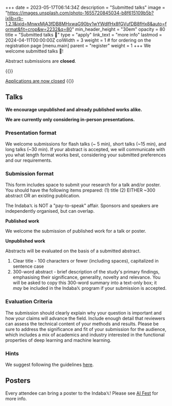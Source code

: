 +++
date = 2023-05-17T06:14:34Z
description = "Submitted talks"
image = "https://images.unsplash.com/photo-1655720845034-b8f615109b5b?ixlib=rb-1.2.1&ixid=MnwxMjA3fDB8MHxwaG90by1wYWdlfHx8fGVufDB8fHx8&auto=format&fit=crop&w=2232&q=80"
min_header_height = "30em"
opacity = 80
title = "Submitted talks 🎤"
type = "apply"
link_text = "more info"
lastmod = 2024-04-11T00:00:00Z
colWidth = 3
weight = 1 # for ordering on the registration page
[menu.main]
parent = "register"
weight = 1
+++
We welcome submitted talks 🎤!

Abstract submissions are **closed**.

<!--more-->

{{<rawhtml>}}
<!-- ADD "disabled" class if you want to disable the button -->
<a href="https://docs.google.com/forms/d/e/1FAIpQLSf0ZxY__xy-qxhiRGqhtjPYOkyp8SF18VvfsZcS_Qv3meTKkg/viewform?usp=sf_link" class="disabled btn btn-warning btn-lg text-white col-4 offset-4 col-xs-10 offset-xs-1" target="_blank" title="apply now">Applications are now closed</a>
{{</rawhtml>}}

## Talks

**We encourage unpublished and already published works alike.**

**We are currently only considering in-person presentations.**

### Presentation format

We welcome submissions for flash talks (\~ 5 min), short talks (\~15 min), and long talks (\~30 min). If your abstract is accepted, we will communicate with you what length format works best, considering your submitted preferences and our requirements.

### Submission format

This form includes space to submit your research for a talk and/or poster.
You should have the following items prepared:
(1) title
(2) EITHER ~300 abstract OR an existing publication.

The Indaba𝕏 is NOT a "pay-to-speak" affair. Sponsors and speakers are independently organised, but can overlap.

**Published work**

We welcome the submission of published work for a talk or poster.

**Unpublished work**

Abstracts will be evaluated on the basis of a submitted abstract.

1. Clear title - 100 characters or fewer (including spaces), capitalized in sentence case
2. 300-word abstract - brief description of the study's primary findings, emphasising their significance, generality, novelty and relevance. You will be asked to copy this 300-word summary into a text-only box; it *may* be included in the Indaba𝕏 program if your submission is accepted.

### Evaluation Criteria

The submission should clearly explain why your question is important and how your claims will advance the field. Include enough detail that reviewers can assess the technical content of your methods and results. Please be sure to address the significance and fit of your submission for the audience, which includes a mix of academics and industry interested in the functional properties of deep learning and machine learning.

### Hints

We suggest following the guidelines [here](https://theprofessorisin.com/2011/07/05/dr-karens-foolproof-grant-template/" "Dr. Karen’s Foolproof Grant Template").

## Posters

Every attendee can bring a poster to the Indaba𝕏! Please see [AI Fest](/register/ai-fest) for more info.
